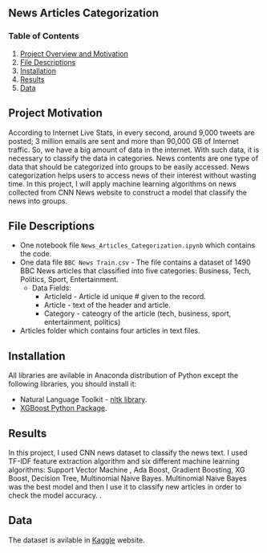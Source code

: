 ## News Articles Categorization

### Table of Contents

1. [Project Overview and Motivation](#motivation)
2. [File Descriptions](#files)
3. [Installation](#installation)
4. [Results](#results)
5. [Data](#data)


## Project Motivation<a name="motivation"></a>

According to Internet Live Stats, in every second, around 9,000 tweets are posted; 3 million emails are sent and more than 90,000 GB of Internet traffic. So, we have a big amount of data in the internet. With such data, it is necessary to classify the data in categories. News contents are one type of data that should be categorized into groups to be easily accessed. News categorization helps users to access news of their interest without wasting time.
In this project, I will apply machine learning algorithms on news collected from CNN News website to construct a model that classify the news into groups.


## File Descriptions <a name="files"></a>
- One notebook file `News_Articles_Categorization.ipynb` which contains the code. 
- One data file `BBC News Train.csv` - The file contains a dataset of 1490 BBC News articles that classified into five categories: Business, Tech, Politics, Sport, Entertainment.
	- Data Fields:
		- ArticleId - Article id unique # given to the record.
		- Article - text of the header and article.
		- Category - cateogry of the article (tech, business, sport, entertainment, politics)
- Articles folder which contains four articles in text files.

## Installation <a name="installation"></a>
All libraries are avilable in Anaconda distribution of Python except the following libraries, you should install it:
- Natural Language Toolkit - [nltk library](https://www.nltk.org/).
- [XGBoost Python Package](https://pypi.org/project/xgboost/).
 

 
## Results<a name="results"></a>
In this project, I used CNN news dataset to classify the news text. I used TF-IDF feature extraction algorithm and six different machine learning algorithms: Support Vector Machine , Ada Boost, Gradient Boosting, XG Boost, Decision Tree, Multinomial Naive Bayes. Multinomial Naive Bayes was the best model and then I use it to classify new articles in order to check the model accuracy. . 

## Data <a name="data"></a>
The dataset is avilable in [Kaggle](https://www.kaggle.com/c/learn-ai-bbc/data) website. 
